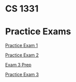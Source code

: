 # CS 1331

# Practice Exams

[Practice Exam 1](CS%201331%20f88a851547d849cabe1e0831226a8a3a/Practice%20Exam%201%202d5a8efd69d443f9afb5b94318a22295.md)

[Practice Exam 2](CS%201331%20f88a851547d849cabe1e0831226a8a3a/Practice%20Exam%202%2007a9b97053cd4ddd8f95b8454fc0e829.md)

[Exam 3 Prep](CS%201331%20f88a851547d849cabe1e0831226a8a3a/Exam%203%20Prep%2014487992ac714e0d8f78d4ae658e849f.md)

[Practice Exam 3](CS%201331%20f88a851547d849cabe1e0831226a8a3a/Practice%20Exam%203%204e41181901f54ce5aa6f15d36e44ca71.md)